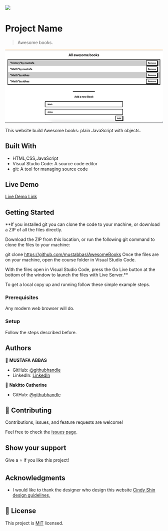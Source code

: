 ![](https://img.shields.io/badge/Microverse-blueviolet)

# Project Name

> Awesome books.

![screenshot](app_screenshot.png)

This website build Awesome books: plain JavaScript with objects.

## Built With

-  HTML,CSS,JavaScript
-  Visual Studio Code: A source code editor
-  git: A tool for managing source code

## Live Demo

[Live Demo Link](https://mustabbas.github.io/AwesomeBooks/)


## Getting Started

**If you installed git you can clone the code to your machine, or download a ZIP of all the files directly.

Download the ZIP from this location, or run the following git command to clone the files to your machine:

git clone https://github.com/mustabbas/AwesomeBooks
Once the files are on your machine, open the course folder in Visual Studio Code.

With the files open in Visual Studio Code, press the Go Live button at the bottom of the window to launch the files with Live Server.**


To get a local copy up and running follow these simple example steps.

### Prerequisites
Any modern web browser will do.

### Setup
Follow the steps described before.


## Authors

👤 **MUSTAFA ABBAS**

- GitHub: [@githubhandle](https://github.com/mustabbas)
- LinkedIn: [LinkedIn](https://www.linkedin.com/in/mustafa-abbas-7555ba10a)


👤 **Nakitto Catherine**

- GitHub: [@githubhandle](https://github.com/Cathella)


## 🤝 Contributing

Contributions, issues, and feature requests are welcome!

Feel free to check the [issues page](https://github.com/mustabbas/AwesomeBooks/issues).

## Show your support

Give a ⭐️ if you like this project!

## Acknowledgments

- I would like to thank the designer who design this website [Cindy Shin](https://www.behance.net/adagio07) [design guidelines,](https://www.behance.net/gallery/29845175/CC-Global-Summit-2015) 

## 📝 License

This project is [MIT](./MIT.md) licensed.
